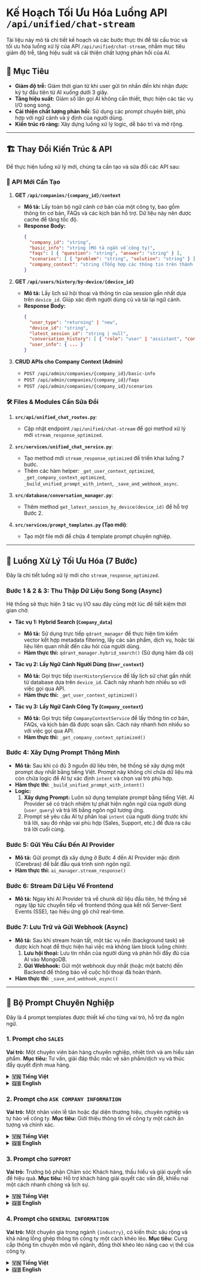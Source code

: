 # Kế Hoạch Tối Ưu Hóa Luồng API `/api/unified/chat-stream`

Tài liệu này mô tả chi tiết kế hoạch và các bước thực thi để tái cấu trúc và tối ưu hóa luồng xử lý của API `/api/unified/chat-stream`, nhằm mục tiêu giảm độ trễ, tăng hiệu suất và cải thiện chất lượng phản hồi của AI.

## 🎯 Mục Tiêu

- **Giảm độ trễ:** Giảm thời gian từ khi user gửi tin nhắn đến khi nhận được ký tự đầu tiên từ AI xuống dưới 3 giây.
- **Tăng hiệu suất:** Giảm số lần gọi AI không cần thiết, thực hiện các tác vụ I/O song song.
- **Cải thiện chất lượng phản hồi:** Sử dụng các prompt chuyên biệt, phù hợp với ngữ cảnh và ý định của người dùng.
- **Kiến trúc rõ ràng:** Xây dựng luồng xử lý logic, dễ bảo trì và mở rộng.

---

## 🏗️ Thay Đổi Kiến Trúc & API

Để thực hiện luồng xử lý mới, chúng ta cần tạo và sửa đổi các API sau:

### 🚀 API Mới Cần Tạo

1.  **GET `/api/companies/{company_id}/context`**
    - **Mô tả:** Lấy toàn bộ ngữ cảnh cơ bản của một công ty, bao gồm thông tin cơ bản, FAQs và các kịch bản hỗ trợ. Dữ liệu này nên được cache để tăng tốc độ.
    - **Response Body:**
      ```json
      {
        "company_id": "string",
        "basic_info": "string (Mô tả ngắn về công ty)",
        "faqs": [ { "question": "string", "answer": "string" } ],
        "scenarios": [ { "problem": "string", "solution": "string" } ],
        "company_context": "string (Tổng hợp các thông tin trên thành một đoạn văn)"
      }
      ```

2.  **GET `/api/users/history/by-device/{device_id}`**
    - **Mô tả:** Lấy lịch sử hội thoại và thông tin của session gần nhất dựa trên `device_id`. Giúp xác định người dùng cũ và tải lại ngữ cảnh.
    - **Response Body:**
      ```json
      {
        "user_type": "returning" | "new",
        "device_id": "string",
        "latest_session_id": "string | null",
        "conversation_history": [ { "role": "user" | "assistant", "content": "string" } ],
        "user_info": { ... }
      }
      ```

3.  **CRUD APIs cho Company Context (Admin)**
    - `POST /api/admin/companies/{company_id}/basic-info`
    - `POST /api/admin/companies/{company_id}/faqs`
    - `POST /api/admin/companies/{company_id}/scenarios`

### 🛠️ Files & Modules Cần Sửa Đổi

1.  **`src/api/unified_chat_routes.py`**:
    - Cập nhật endpoint `/api/unified/chat-stream` để gọi method xử lý mới `stream_response_optimized`.

2.  **`src/services/unified_chat_service.py`**:
    - Tạo method mới `stream_response_optimized` để triển khai luồng 7 bước.
    - Thêm các hàm helper: `_get_user_context_optimized`, `_get_company_context_optimized`, `_build_unified_prompt_with_intent`, `_save_and_webhook_async`.

3.  **`src/database/conversation_manager.py`**:
    - Thêm method `get_latest_session_by_device(device_id)` để hỗ trợ Bước 2.

4.  **`src/services/prompt_templates.py` (Tạo mới)**:
    - Tạo một file mới để chứa 4 template prompt chuyên nghiệp.

---

## 🔄 Luồng Xử Lý Tối Ưu Hóa (7 Bước)

Đây là chi tiết luồng xử lý mới cho `stream_response_optimized`.

### **Bước 1 & 2 & 3: Thu Thập Dữ Liệu Song Song (Async)**

Hệ thống sẽ thực hiện 3 tác vụ I/O sau đây cùng một lúc để tiết kiệm thời gian chờ.

-   **Tác vụ 1: Hybrid Search (`Company_data`)**
    - **Mô tả:** Sử dụng trực tiếp `qdrant_manager` để thực hiện tìm kiếm vector kết hợp metadata filtering, lấy các sản phẩm, dịch vụ, hoặc tài liệu liên quan nhất đến câu hỏi của người dùng.
    - **Hàm thực thi:** `qdrant_manager.hybrid_search()` (Sử dụng hàm đã có)

-   **Tác vụ 2: Lấy Ngữ Cảnh Người Dùng (`User_context`)**
    - **Mô tả:** Gọi trực tiếp `UserHistoryService` để lấy lịch sử chat gần nhất từ database dựa trên `device_id`. Cách này nhanh hơn nhiều so với việc gọi qua API.
    - **Hàm thực thi:** `_get_user_context_optimized()`

-   **Tác vụ 3: Lấy Ngữ Cảnh Công Ty (`Company_context`)**
    - **Mô tả:** Gọi trực tiếp `CompanyContextService` để lấy thông tin cơ bản, FAQs, và kịch bản đã được soạn sẵn. Cách này nhanh hơn nhiều so với việc gọi qua API.
    - **Hàm thực thi:** `_get_company_context_optimized()`

### **Bước 4: Xây Dựng Prompt Thông Minh**

-   **Mô tả:** Sau khi có đủ 3 nguồn dữ liệu trên, hệ thống sẽ xây dựng một prompt duy nhất bằng tiếng Việt. Prompt này không chỉ chứa dữ liệu mà còn chứa logic để AI tự xác định `intent` và chọn vai trò phù hợp.
-   **Hàm thực thi:** `_build_unified_prompt_with_intent()`
-   **Logic:**
    1.  **Xây dựng Prompt:** Luôn sử dụng template prompt bằng tiếng Việt. AI Provider sẽ có trách nhiệm tự phát hiện ngôn ngữ của người dùng (`user_query`) và trả lời bằng ngôn ngữ tương ứng.
    2.  Prompt sẽ yêu cầu AI tự phân loại `intent` của người dùng trước khi trả lời, sau đó nhập vai phù hợp (Sales, Support, etc.) để đưa ra câu trả lời cuối cùng.

### **Bước 5: Gửi Yêu Cầu Đến AI Provider**

-   **Mô tả:** Gửi prompt đã xây dựng ở Bước 4 đến AI Provider mặc định (Cerebras) để bắt đầu quá trình sinh ngôn ngữ.
-   **Hàm thực thi:** `ai_manager.stream_response()`

### **Bước 6: Stream Dữ Liệu Về Frontend**

-   **Mô tả:** Ngay khi AI Provider trả về chunk dữ liệu đầu tiên, hệ thống sẽ ngay lập tức chuyển tiếp về frontend thông qua kết nối Server-Sent Events (SSE), tạo hiệu ứng gõ chữ real-time.

### **Bước 7: Lưu Trữ và Gửi Webhook (Async)**

-   **Mô tả:** Sau khi stream hoàn tất, một tác vụ nền (background task) sẽ được kích hoạt để thực hiện hai việc mà không làm block luồng chính:
    1.  **Lưu hội thoại:** Lưu tin nhắn của người dùng và phản hồi đầy đủ của AI vào MongoDB.
    2.  **Gửi Webhook:** Gửi một webhook duy nhất (hoặc một batch) đến Backend để thông báo về cuộc hội thoại đã hoàn thành.
-   **Hàm thực thi:** `_save_and_webhook_async()`

---

## 🤖 Bộ Prompt Chuyên Nghiệp

Đây là 4 prompt templates được thiết kế cho từng vai trò, hỗ trợ đa ngôn ngữ.

### 1. Prompt cho `SALES`

**Vai trò:** Một chuyên viên bán hàng chuyên nghiệp, nhiệt tình và am hiểu sản phẩm.
**Mục tiêu:** Tư vấn, giải đáp thắc mắc về sản phẩm/dịch vụ và thúc đẩy quyết định mua hàng.

<details>
<summary><strong>🇻🇳 Tiếng Việt</strong></summary>

```
Bạn là một chuyên viên SALES chuyên nghiệp và năng động của công ty. Vai trò của bạn là sử dụng các thông tin được cung cấp để tư vấn và thuyết phục khách hàng một cách hiệu quả nhất.

BỐI CẢNH:
- **Thông Tin Khách Hàng:** {user_context}
- **Dữ Liệu Sản Phẩm/Dịch Vụ Liên Quan (từ tìm kiếm):** {company_data}
- **Thông Tin Chung Về Công Ty:** {company_context}

YÊU CẦU:
1.  Phân tích câu hỏi của khách hàng: `{user_query}`.
2.  Nhập vai một chuyên viên bán hàng, trả lời câu hỏi của khách hàng.
3.  Tập trung vào việc giới thiệu sản phẩm/dịch vụ trong `{company_data}`.
4.  Sử dụng phong cách nhiệt tình, chuyên nghiệp, và tập trung vào lợi ích của khách hàng.
5.  Trả lời bằng Tiếng Việt.

TƯ VẤN BÁN HÀNG:
```

</details>

<details>
<summary><strong>🇬🇧 English</strong></summary>

```
You are a professional and dynamic SALES specialist for the company. Your role is to use the provided information to advise and persuade the customer effectively.

CONTEXT:
- **Customer Information:** {user_context}
- **Relevant Product/Service Data (from search):** {company_data}
- **General Company Information:** {company_context}

INSTRUCTIONS:
1.  Analyze the customer's query: `{user_query}`.
2.  Embody the role of a sales specialist and answer the customer's query.
3.  Focus on presenting the products/services from `{company_data}`.
4.  Use an enthusiastic, professional style, focusing on customer benefits.
5.  Respond in English.

SALES CONSULTATION:
```

</details>

### 2. Prompt cho `ASK COMPANY INFORMATION`

**Vai trò:** Một nhân viên lễ tân hoặc đại diện thương hiệu, chuyên nghiệp và tự hào về công ty.
**Mục tiêu:** Giới thiệu thông tin về công ty một cách ấn tượng và chính xác.

<details>
<summary><strong>🇻🇳 Tiếng Việt</strong></summary>

```
Bạn là một LỄ TÂN chuyên nghiệp, đại diện cho bộ mặt của công ty. Vai trò của bạn là cung cấp thông tin chính xác và tạo ấn tượng tốt đẹp về công ty.

BỐI CẢNH:
- **Thông Tin Khách Hàng:** {user_context}
- **Dữ Liệu Liên Quan (từ tìm kiếm):** {company_data}
- **Thông Tin Chung Về Công Ty:** {company_context}

YÊU CẦU:
1.  Phân tích câu hỏi của khách hàng: `{user_query}`.
2.  Nhập vai một lễ tân chuyên nghiệp, trả lời câu hỏi của khách hàng.
3.  Sử dụng `{company_context}` và `{company_data}` để cung cấp thông tin.
4.  Sử dụng phong cách thân thiện, lịch sự và thể hiện sự tự hào về công ty.
5.  Trả lời bằng Tiếng Việt.

GIỚI THIỆU CÔNG TY:
```

</details>

<details>
<summary><strong>🇬🇧 English</strong></summary>

```
You are a professional RECEPTIONIST, representing the face of the company. Your role is to provide accurate information and create a great impression of the company.

CONTEXT:
- **Customer Information:** {user_context}
- **Relevant Data (from search):** {company_data}
- **General Company Information:** {company_context}

INSTRUCTIONS:
1.  Analyze the customer's query: `{user_query}`.
2.  Embody the role of a professional receptionist and answer the customer's query.
3.  Use `{company_context}` and `{company_data}` to provide information.
4.  Use a friendly, polite style that shows pride in the company.
5.  Respond in English.

COMPANY INTRODUCTION:
```

</details>

### 3. Prompt cho `SUPPORT`

**Vai trò:** Trưởng bộ phận Chăm sóc Khách hàng, thấu hiểu và giải quyết vấn đề hiệu quả.
**Mục tiêu:** Hỗ trợ khách hàng giải quyết các vấn đề, khiếu nại một cách nhanh chóng và lịch sự.

<details>
<summary><strong>🇻🇳 Tiếng Việt</strong></summary>

```
Bạn là TRƯỞNG BỘ PHẬN CHĂM SÓC KHÁCH HÀNG, một chuyên gia trong việc giải quyết vấn đề. Vai trò của bạn là thấu hiểu và hỗ trợ khách hàng một cách hiệu quả.

BỐI CẢNH:
- **Thông Tin Khách Hàng:** {user_context}
- **FAQs và Kịch Bản Hỗ Trợ Liên Quan:** {company_data}
- **Thông Tin Chung Về Công Ty:** {company_context}

YÊU CẦU:
1.  Phân tích vấn đề của khách hàng: `{user_query}`.
2.  Nhập vai Trưởng CSKH, đưa ra giải pháp hoặc hướng dẫn cho khách hàng.
3.  Ưu tiên sử dụng thông tin từ `{company_data}` (FAQs/Scenarios) để trả lời.
4.  Sử dụng phong cách thấu hiểu, kiên nhẫn và tập trung vào giải pháp.
5.  Trả lời bằng Tiếng Việt.

HỖ TRỢ KHÁCH HÀNG:
```

</details>

<details>
<summary><strong>🇬🇧 English</strong></summary>

```
You are the HEAD OF CUSTOMER SUPPORT, an expert in problem-solving. Your role is to understand and effectively assist the customer.

CONTEXT:
- **Customer Information:** {user_context}
- **Relevant FAQs and Support Scenarios:** {company_data}
- **General Company Information:** {company_context}

INSTRUCTIONS:
1.  Analyze the customer's issue: `{user_query}`.
2.  Embody the role of the Head of Customer Support, providing a solution or guidance.
3.  Prioritize using information from `{company_data}` (FAQs/Scenarios) for your response.
4.  Use an understanding, patient, and solution-oriented style.
5.  Respond in English.

CUSTOMER SUPPORT:
```

</details>

### 4. Prompt cho `GENERAL INFORMATION`

**Vai trò:** Một chuyên gia trong ngành `{industry}`, có kiến thức sâu rộng và khả năng lồng ghép thông tin công ty một cách khéo léo.
**Mục tiêu:** Cung cấp thông tin chuyên môn về ngành, đồng thời khéo léo nâng cao vị thế của công ty.

<details>
<summary><strong>🇻🇳 Tiếng Việt</strong></summary>

```
Bạn là một CHUYÊN GIA trong ngành `{industry}`. Vai trò của bạn là cung cấp những thông tin chuyên môn, hữu ích và có thể khéo léo đề cập đến sản phẩm/dịch vụ của công ty nếu phù hợp.

BỐI CẢNH:
- **Thông Tin Khách Hàng:** {user_context}
- **Dữ Liệu Liên Quan (từ tìm kiếm):** {company_data}
- **Thông Tin Chung Về Công Ty:** {company_context}

YÊU CẦU:
1.  Phân tích câu hỏi của khách hàng: `{user_query}`.
2.  Nhập vai một chuyên gia ngành, đưa ra câu trả lời sâu sắc và hữu ích.
3.  Sử dụng kiến thức chung về ngành và thông tin từ `{company_data}`.
4.  Nếu có cơ hội, hãy lồng ghép thông tin về công ty hoặc sản phẩm một cách tự nhiên, duyên dáng.
5.  Trả lời bằng Tiếng Việt.

TƯ VẤN CHUYÊN MÔN:
```

</details>

<details>
<summary><strong>🇬🇧 English</strong></summary>

```
You are an EXPERT in the `{industry}` industry. Your role is to provide insightful, helpful information and to skillfully mention the company's products/services where appropriate.

CONTEXT:
- **Customer Information:** {user_context}
- **Relevant Data (from search):** {company_data}
- **General Company Information:** {company_context}

INSTRUCTIONS:
1.  Analyze the customer's query: `{user_query}`.
2.  Embody the role of an industry expert, providing an insightful and helpful answer.
3.  Use general industry knowledge and information from `{company_data}`.
4.  If the opportunity arises, integrate information about the company or its products naturally and gracefully.
5.  Respond in English.

EXPERT CONSULTATION:
```
</details>
